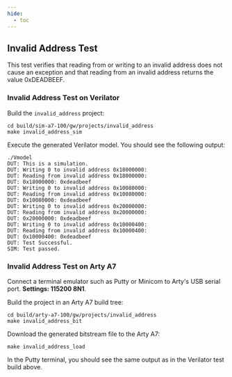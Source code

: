 ```yaml
---
hide:
  - toc
---
```


## Invalid Address Test

This test verifies that reading from or writing to an invalid address does not cause an exception and that reading from an invalid address returns the value 0xDEADBEEF.

### Invalid Address Test on Verilator

Build the `invalid_address` project:

```
cd build/sim-a7-100/gw/projects/invalid_address
make invalid_address_sim
```

Execute the generated Verilator model. You should see the following output:

```
./Vmodel
DUT: This is a simulation.
DUT: Writing 0 to invalid address 0x18000000:
DUT: Reading from invalid address 0x18000000:
DUT: 0x18000000: 0xdeadbeef
DUT: Writing 0 to invalid address 0x10080000:
DUT: Reading from invalid address 0x10080000:
DUT: 0x10080000: 0xdeadbeef
DUT: Writing 0 to invalid address 0x20000000:
DUT: Reading from invalid address 0x20000000:
DUT: 0x20000000: 0xdeadbeef
DUT: Writing 0 to invalid address 0x10000400:
DUT: Reading from invalid address 0x10000400:
DUT: 0x10000400: 0xdeadbeef
DUT: Test Successful.
SIM: Test passed.
```

### Invalid Address Test on Arty A7

Connect a terminal emulator such as Putty or Minicom to Arty's USB serial port. **Settings: 115200 8N1**.

Build the project in an Arty A7 build tree:

```
cd build/arty-a7-100/gw/projects/invalid_address
make invalid_address_bit
```

Download the generated bitstream file to the Arty A7:

```
make invalid_address_load
```

In the Putty terminal, you should see the same output as in the Verilator test build above.
